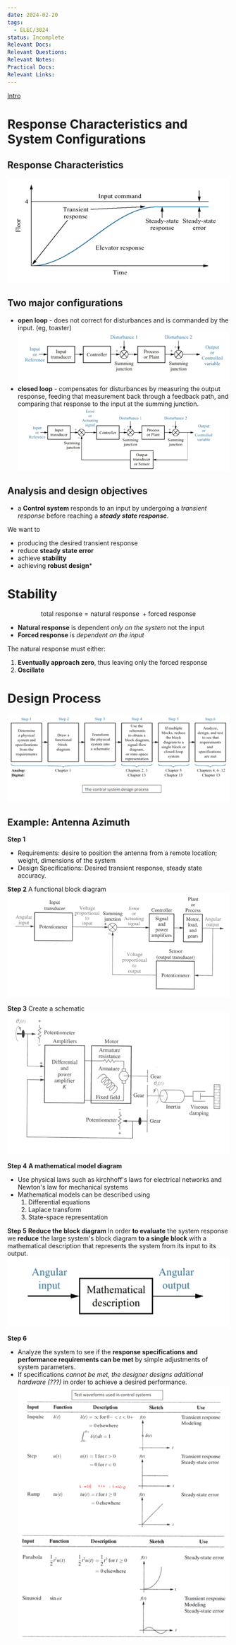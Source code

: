 ```yaml
---
date: 2024-02-20
tags:
  - ELEC/3024
status: Incomplete
Relevant Docs: 
Relevant Questions: 
Relevant Notes: 
Practical Docs: 
Relevant Links:
---
```

[Intro](Attachments/Intro%20to%20Control%20Systems%20v01_annotated.pdf)

# Response Characteristics and System Configurations

## Response Characteristics
![](Attachments/Pasted%20image%2020240421154951.png)

## Two major configurations
- **open loop** - does not correct for disturbances and is commanded by the input. (eg, toaster) 
![](Attachments/Pasted%20image%2020240421155257.png)
- **closed loop** - compensates for disturbances by measuring the output response, feeding that measurement back through a feedback path, and comparing that response to the input at the summing junction.
![](Attachments/Pasted%20image%2020240421155419.png)

## Analysis and design objectives
- a **Control system** responds to an input by undergoing a *transient response* before reaching a ***steady state response***. 

We want to
 - producing the desired transient response
 - reduce **steady state error**
 - achieve **stability**
 - achieving **robust design***

# Stability
$$\text{total response} = \text{natural response } + \text{forced response}$$

- **Natural response** is dependent *only on the system* not the input
- **Forced response** is *dependent on the input*

The natural response must either:
1. **Eventually approach zero**, thus leaving only the forced response
2. **Oscillate**

# Design Process
![](Attachments/Pasted%20image%2020240421160352.png)

## Example: Antenna Azimuth
**Step 1**
- Requirements: desire to position the antenna from a remote location; weight, dimensions of the system
- Design Specifications: Desired transient response, steady state accuracy.

**Step 2**
A functional block diagram
![](Attachments/Pasted%20image%2020240421160715.png)

**Step 3**
Create a schematic
![](Attachments/Pasted%20image%2020240421160824.png)

**Step 4**
**A mathematical model diagram**
- Use physical laws such as kirchhoff's laws for electrical networks and Newton's law for mechanical systems
- Mathematical models can be described using 
	1. Differential equations
	2. Laplace transform
	3. State-space representation

**Step 5**
**Reduce the block diagram**
In order **to evaluate** the system response we **reduce** the large system's block diagram **to a single block** with a mathematical description that represents the system from its input to its output.
![](Attachments/Pasted%20image%2020240421161605.png)


**Step 6**
- Analyze the system to see if the **response specifications and performance requirements can be met** by simple adjustments of system parameters.
- If specifications *cannot be met, the designer designs additional hardware (???)* in order to achieve a desired performance.
![](Attachments/Pasted%20image%2020240421161847.png)
![](Attachments/Pasted%20image%2020240421161920.png)
